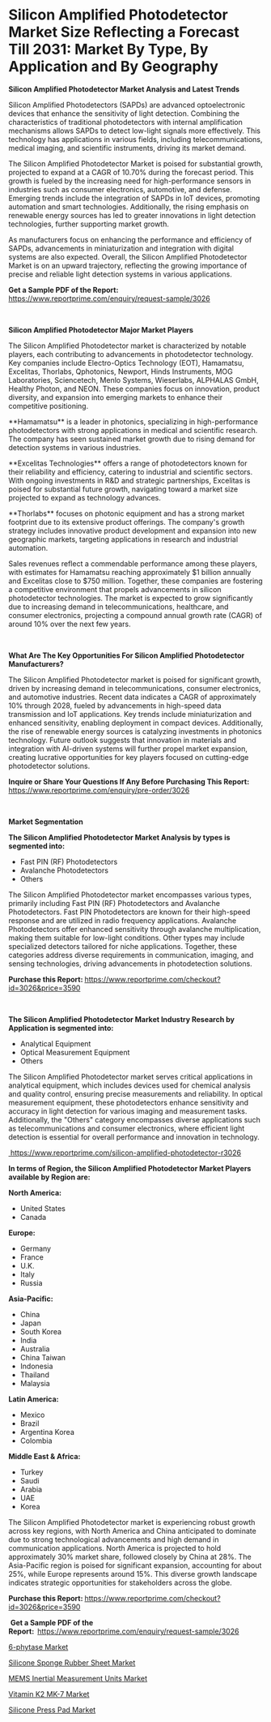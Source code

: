 <p><h1>Silicon Amplified Photodetector Market Size Reflecting a Forecast Till 2031: Market By Type, By Application and By Geography</h1></p><p><strong>Silicon Amplified Photodetector Market Analysis and Latest Trends</strong></p>
<p><p>Silicon Amplified Photodetectors (SAPDs) are advanced optoelectronic devices that enhance the sensitivity of light detection. Combining the characteristics of traditional photodetectors with internal amplification mechanisms allows SAPDs to detect low-light signals more effectively. This technology has applications in various fields, including telecommunications, medical imaging, and scientific instruments, driving its market demand.</p><p>The Silicon Amplified Photodetector Market is poised for substantial growth, projected to expand at a CAGR of 10.70% during the forecast period. This growth is fueled by the increasing need for high-performance sensors in industries such as consumer electronics, automotive, and defense. Emerging trends include the integration of SAPDs in IoT devices, promoting automation and smart technologies. Additionally, the rising emphasis on renewable energy sources has led to greater innovations in light detection technologies, further supporting market growth.</p><p>As manufacturers focus on enhancing the performance and efficiency of SAPDs, advancements in miniaturization and integration with digital systems are also expected. Overall, the Silicon Amplified Photodetector Market is on an upward trajectory, reflecting the growing importance of precise and reliable light detection systems in various applications.</p></p>
<p><strong>Get a Sample PDF of the Report:&nbsp;</strong> <a href="https://www.reportprime.com/enquiry/request-sample/3026">https://www.reportprime.com/enquiry/request-sample/3026</a></p>
<p>&nbsp;</p>
<p><strong>Silicon Amplified Photodetector Major Market Players</strong></p>
<p><p>The Silicon Amplified Photodetector market is characterized by notable players, each contributing to advancements in photodetector technology. Key companies include Electro-Optics Technology (EOT), Hamamatsu, Excelitas, Thorlabs, Qphotonics, Newport, Hinds Instruments, MOG Laboratories, Sciencetech, Menlo Systems, Wieserlabs, ALPHALAS GmbH, Healthy Photon, and NEON. These companies focus on innovation, product diversity, and expansion into emerging markets to enhance their competitive positioning.</p><p>**Hamamatsu** is a leader in photonics, specializing in high-performance photodetectors with strong applications in medical and scientific research. The company has seen sustained market growth due to rising demand for detection systems in various industries. </p><p>**Excelitas Technologies** offers a range of photodetectors known for their reliability and efficiency, catering to industrial and scientific sectors. With ongoing investments in R&D and strategic partnerships, Excelitas is poised for substantial future growth, navigating toward a market size projected to expand as technology advances.</p><p>**Thorlabs** focuses on photonic equipment and has a strong market footprint due to its extensive product offerings. The company's growth strategy includes innovative product development and expansion into new geographic markets, targeting applications in research and industrial automation.</p><p>Sales revenues reflect a commendable performance among these players, with estimates for Hamamatsu reaching approximately $1 billion annually and Excelitas close to $750 million. Together, these companies are fostering a competitive environment that propels advancements in silicon photodetector technologies. The market is expected to grow significantly due to increasing demand in telecommunications, healthcare, and consumer electronics, projecting a compound annual growth rate (CAGR) of around 10% over the next few years.</p></p>
<p>&nbsp;</p>
<p><strong>What Are The Key Opportunities For Silicon Amplified Photodetector Manufacturers?</strong></p>
<p><p>The Silicon Amplified Photodetector market is poised for significant growth, driven by increasing demand in telecommunications, consumer electronics, and automotive industries. Recent data indicates a CAGR of approximately 10% through 2028, fueled by advancements in high-speed data transmission and IoT applications. Key trends include miniaturization and enhanced sensitivity, enabling deployment in compact devices. Additionally, the rise of renewable energy sources is catalyzing investments in photonics technology. Future outlook suggests that innovation in materials and integration with AI-driven systems will further propel market expansion, creating lucrative opportunities for key players focused on cutting-edge photodetector solutions.</p></p>
<p><strong>Inquire or Share Your Questions If Any Before Purchasing This Report:</strong> <a href="https://www.reportprime.com/enquiry/pre-order/3026">https://www.reportprime.com/enquiry/pre-order/3026</a></p>
<p>&nbsp;</p>
<p><strong>Market Segmentation</strong></p>
<p><strong>The Silicon Amplified Photodetector Market Analysis by types is segmented into:</strong></p>
<p><ul><li>Fast PIN (RF) Photodetectors</li><li>Avalanche Photodetectors</li><li>Others</li></ul></p>
<p><p>The Silicon Amplified Photodetector market encompasses various types, primarily including Fast PIN (RF) Photodetectors and Avalanche Photodetectors. Fast PIN Photodetectors are known for their high-speed response and are utilized in radio frequency applications. Avalanche Photodetectors offer enhanced sensitivity through avalanche multiplication, making them suitable for low-light conditions. Other types may include specialized detectors tailored for niche applications. Together, these categories address diverse requirements in communication, imaging, and sensing technologies, driving advancements in photodetection solutions.</p></p>
<p><strong>Purchase this Report:&nbsp;</strong><a href="https://www.reportprime.com/checkout?id=3026&price=3590">https://www.reportprime.com/checkout?id=3026&price=3590</a></p>
<p>&nbsp;</p>
<p><strong>The Silicon Amplified Photodetector Market Industry Research by Application is segmented into:</strong></p>
<p><ul><li>Analytical Equipment</li><li>Optical Measurement Equipment</li><li>Others</li></ul></p>
<p><p>The Silicon Amplified Photodetector market serves critical applications in analytical equipment, which includes devices used for chemical analysis and quality control, ensuring precise measurements and reliability. In optical measurement equipment, these photodetectors enhance sensitivity and accuracy in light detection for various imaging and measurement tasks. Additionally, the "Others" category encompasses diverse applications such as telecommunications and consumer electronics, where efficient light detection is essential for overall performance and innovation in technology.</p></p>
<p><a href="https://www.reportprime.com/silicon-amplified-photodetector-r3026">&nbsp;https://www.reportprime.com/silicon-amplified-photodetector-r3026</a></p>
<p><strong>In terms of Region, the Silicon Amplified Photodetector Market Players available by Region are:</strong></p>
<p>
    <p> <strong> North America: </strong>
        <ul>
            <li>United States</li>
            <li>Canada</li>
        </ul>
        </p> 
    <p> <strong> Europe: </strong>
        <ul>
            <li>Germany</li>
            <li>France</li>
            <li>U.K.</li>
            <li>Italy</li>
            <li>Russia</li>
        </ul>
        </p> 
    <p> <strong> Asia-Pacific: </strong>
        <ul>
            <li>China</li>
            <li>Japan</li>
            <li>South Korea</li>
            <li>India</li>
            <li>Australia</li>
            <li>China Taiwan</li>
            <li>Indonesia</li>
            <li>Thailand</li>
            <li>Malaysia</li>
        </ul>
        </p> 
    <p> <strong> Latin America: </strong>
        <ul>
            <li>Mexico</li>
            <li>Brazil</li>
            <li>Argentina Korea</li>
            <li>Colombia</li>
        </ul>
        </p> 
    <p> <strong> Middle East & Africa: </strong>
        <ul>
            <li>Turkey</li>
            <li>Saudi</li>
            <li>Arabia</li>
            <li>UAE</li>
            <li>Korea</li>
        </ul>
    </p>
    </p>
<p><p>The Silicon Amplified Photodetector market is experiencing robust growth across key regions, with North America and China anticipated to dominate due to strong technological advancements and high demand in communication applications. North America is projected to hold approximately 30% market share, followed closely by China at 28%. The Asia-Pacific region is poised for significant expansion, accounting for about 25%, while Europe represents around 15%. This diverse growth landscape indicates strategic opportunities for stakeholders across the globe.</p></p>
<p><strong>Purchase this Report: </strong><a href="https://www.reportprime.com/checkout?id=3026&price=3590">https://www.reportprime.com/checkout?id=3026&price=3590</a></p>
<p>&nbsp;<strong>Get a Sample PDF of the Report:&nbsp;&nbsp;</strong><a href="https://www.reportprime.com/enquiry/request-sample/3026">https://www.reportprime.com/enquiry/request-sample/3026</a></p>
<p><strong></strong></p>
<p><p><a href="https://issuu.com/reportprime-2/docs/6-phytase-market-size-2030.pptx">6-phytase Market</a></p><p><a href="https://www.linkedin.com/pulse/silicone-sponge-rubber-sheet-industry-sector-market-dynamics-odocc?trackingId=XC5IN5N%2BRNSSWV37E40nKA%3D%3D">Silicone Sponge Rubber Sheet Market</a></p><p><a href="https://github.com/NorbertYates/Market-Research-Report-List-6/blob/main/mems-inertial-measurement-units-market.md">MEMS Inertial Measurement Units Market</a></p><p><a href="https://issuu.com/reportprime-2/docs/vitamin-k2-mk-7-market-size-2030.pptx">Vitamin K2 MK-7 Market</a></p><p><a href="https://www.linkedin.com/pulse/silicone-press-pad-industry-sector-new-technologies-market-impact-g4nec?trackingId=%2BQyhGMGARnmcQVC%2FWvFQGg%3D%3D">Silicone Press Pad Market</a></p></p>